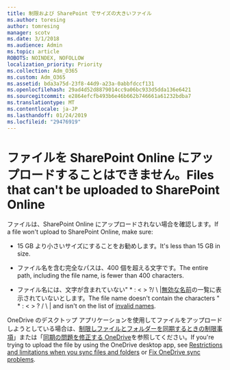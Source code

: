 ```yaml
---
title: 制限および SharePoint でサイズの大きいファイル
ms.author: toresing
author: tomresing
manager: scotv
ms.date: 3/1/2018
ms.audience: Admin
ms.topic: article
ROBOTS: NOINDEX, NOFOLLOW
localization_priority: Priority
ms.collection: Adm_O365
ms.custom: Adm_O365
ms.assetid: bda3a75d-23f8-44d9-a23a-0abbfdccf131
ms.openlocfilehash: 29ad4d52d8879014cc9a06bc933d5dda136e6421
ms.sourcegitcommit: e2864efcfb493b6e46b662b746661a61232bdba7
ms.translationtype: MT
ms.contentlocale: ja-JP
ms.lasthandoff: 01/24/2019
ms.locfileid: "29476919"
---
```

# <a name="files-that-cant-be-uploaded-to-sharepoint-online"></a><span data-ttu-id="2864b-102">ファイルを SharePoint Online にアップロードすることはできません。</span><span class="sxs-lookup"><span data-stu-id="2864b-102">Files that can't be uploaded to SharePoint Online</span></span>

<span data-ttu-id="2864b-103">ファイルは、SharePoint Online にアップロードされない場合を確認します。</span><span class="sxs-lookup"><span data-stu-id="2864b-103">If a file won't upload to SharePoint Online, make sure:</span></span>
  
- <span data-ttu-id="2864b-104">15 GB より小さいサイズにすることをお勧めします。</span><span class="sxs-lookup"><span data-stu-id="2864b-104">It's less than 15 GB in size.</span></span>
    
- <span data-ttu-id="2864b-105">ファイル名を含む完全なパスは、400 個を超える文字です。</span><span class="sxs-lookup"><span data-stu-id="2864b-105">The entire path, including the file name, is fewer than 400 characters.</span></span>
    
- <span data-ttu-id="2864b-p101">ファイル名には、文字が含まれていない" \* : \< \> ?/ \ |[無効な名前](https://go.microsoft.com/fwlink/?linkid=866430)の一覧に表示されていないとします。</span><span class="sxs-lookup"><span data-stu-id="2864b-p101">The file name doesn't contain the characters " \* : \< \> ? / \ | and isn't on the list of [invalid names](https://go.microsoft.com/fwlink/?linkid=866430).</span></span>
    
<span data-ttu-id="2864b-108">OneDrive のデスクトップ アプリケーションを使用してファイルをアップロードしようとしている場合は、[制限しファイルとフォルダーを同期するときの制限事項](http://go.microsoft.com/fwlink/p/?LinkID=717734)」または「[同期の問題を修正する OneDrive](https://go.microsoft.com/fwlink/?linkid=866431)を参照してください。</span><span class="sxs-lookup"><span data-stu-id="2864b-108">If you're trying to upload the file by using the OneDrive desktop app, see [Restrictions and limitations when you sync files and folders](http://go.microsoft.com/fwlink/p/?LinkID=717734) or [Fix OneDrive sync problems](https://go.microsoft.com/fwlink/?linkid=866431).</span></span>
  

